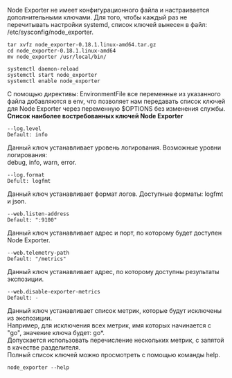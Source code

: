 Node Exporter не имеет конфигурационного файла и настраивается дополнительными ключами. Для того, чтобы каждый раз не перечитывать настройки systemd, список ключей вынесен в файл: /etc/sysconfig/node_exporter.<br>
```
tar xvfz node_exporter-0.18.1.linux-amd64.tar.gz
cd node_exporter-0.18.1.linux-amd64
mv node_exporter /usr/local/bin/

systemctl daemon-reload
systemctl start node_exporter
systemctl enable node_exporter
```
С помощью директивы: EnvironmentFile все переменные из указанного файла добавляются в env, что позволяет нам передавать список ключей для Node Exporter через переменную $OPTIONS без изменения службы.<br>
**Список наиболее востребованных ключей Node Exporter**<br>
```
--log.level
Default: info
```
Данный ключ устанавливает уровень логирования. Возможные уровни логирования:<br>
debug, info, warn, error.<br>
```
--log.format
Defult: logfmt
```
Данный ключ устанавливает формат логов. Доступные форматы: logfmt и json.
```
--web.listen-address
Default: ":9100"
```
Данный ключ устанавливает адрес и порт, по которому будет доступен Node Exporter.
```
--web.telemetry-path
Default: "/metrics"
```
Данный ключ устанавливает адрес, по которому доступны результаты экспозиции.
```
--web.disable-exporter-metrics
Default: -
```
Данный ключ устанавливает список метрик, которые будут исключены из экспозиции.<br>
Например, для исключения всех метрик, имя которых начинается с "go", значение ключа будет: go\*.<br>
Допускается использовать перечисление нескольких метрик, с запятой в качестве разделителя.<br>
Полный список ключей можно просмотреть с помощью команды help.
```
node_exporter --help
```
